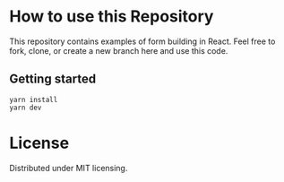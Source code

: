 # How to use this Repository
This repository contains examples of form building in React. Feel free to fork, clone, or create a new branch here and use this code.

## Getting started
```
yarn install
yarn dev
```

# License
Distributed under MIT licensing.
